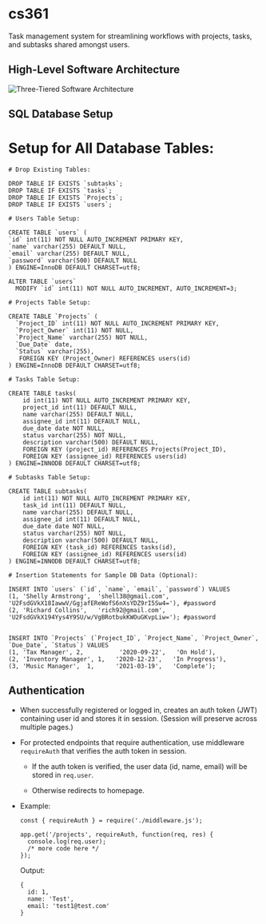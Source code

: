 # cs361

Task management system for streamlining workflows with projects, tasks, and subtasks shared amongst users.

## High-Level Software Architecture

![Three-Tiered Software Architecture](https://github.com/sarahforest/cs361/blob/master/architecture.png)

## SQL Database Setup

# Setup for All Database Tables:

```
# Drop Existing Tables:

DROP TABLE IF EXISTS `subtasks`;
DROP TABLE IF EXISTS `tasks`;
DROP TABLE IF EXISTS `Projects`;
DROP TABLE IF EXISTS `users`;

# Users Table Setup:

CREATE TABLE `users` (
`id` int(11) NOT NULL AUTO_INCREMENT PRIMARY KEY,
`name` varchar(255) DEFAULT NULL,
`email` varchar(255) DEFAULT NULL,
`password` varchar(500) DEFAULT NULL
) ENGINE=InnoDB DEFAULT CHARSET=utf8;

ALTER TABLE `users`
  MODIFY `id` int(11) NOT NULL AUTO_INCREMENT, AUTO_INCREMENT=3;

# Projects Table Setup:

CREATE TABLE `Projects` (
  `Project_ID` int(11) NOT NULL AUTO_INCREMENT PRIMARY KEY,
  `Project_Owner` int(11) NOT NULL,
  `Project_Name` varchar(255) NOT NULL,
  `Due_Date` date,
  `Status` varchar(255),
   FOREIGN KEY (Project_Owner) REFERENCES users(id)
) ENGINE=InnoDB DEFAULT CHARSET=utf8;

# Tasks Table Setup:

CREATE TABLE tasks(
    id int(11) NOT NULL AUTO_INCREMENT PRIMARY KEY,
    project_id int(11) DEFAULT NULL,
    name varchar(255) DEFAULT NULL,
    assignee_id int(11) DEFAULT NULL,
    due_date date NOT NULL,
    status varchar(255) NOT NULL,
    description varchar(500) DEFAULT NULL,
    FOREIGN KEY (project_id) REFERENCES Projects(Project_ID),
    FOREIGN KEY (assignee_id) REFERENCES users(id)
) ENGINE=INNODB DEFAULT CHARSET=utf8;

# Subtasks Table Setup:

CREATE TABLE subtasks(
    id int(11) NOT NULL AUTO_INCREMENT PRIMARY KEY,
    task_id int(11) DEFAULT NULL,
    name varchar(255) DEFAULT NULL,
    assignee_id int(11) DEFAULT NULL,
    due_date date NOT NULL,
    status varchar(255) NOT NULL,
    description varchar(500) DEFAULT NULL,
    FOREIGN KEY (task_id) REFERENCES tasks(id),
    FOREIGN KEY (assignee_id) REFERENCES users(id)
) ENGINE=INNODB DEFAULT CHARSET=utf8;

# Insertion Statements for Sample DB Data (Optional):

INSERT INTO `users` (`id`, `name`, `email`, `password`) VALUES
(1, 'Shelly Armstrong',  'shell38@gmail.com',   'U2FsdGVkX18IawwV/GgjafEReWofS6nXsYDZ9rI5Sw4='), #password
(2, 'Richard Collins',   'rich92@gmail.com',    'U2FsdGVkX194Yys4Y9SU/w/VgBRotbukKWOuGKvpLiw='); #password


INSERT INTO `Projects` (`Project_ID`, `Project_Name`, `Project_Owner`, `Due_Date`, `Status`) VALUES
(1, 'Tax Manager', 2,          '2020-09-22',   'On Hold'),
(2, 'Inventory Manager', 1,   '2020-12-23',   'In Progress'),
(3, 'Music Manager',  1,      '2021-03-19',   'Complete');

```

## Authentication

- When successfully registered or logged in, creates an auth token (JWT) containing user id and stores it in session. (Session will preserve across multiple pages.)

- For protected endpoints that require authentication, use middleware ```requireAuth``` that verifies the auth token in session.

  - If the auth token is verified, the user data (id, name, email) will be stored in ```req.user```.

  - Otherwise redirects to homepage.

- Example:

  ```
  const { requireAuth } = require('./middleware.js');

  app.get('/projects', requireAuth, function(req, res) {
    console.log(req.user);
    /* more code here */
  });
  ```

  Output:
  ```
  {
    id: 1,
    name: 'Test',
    email: 'test1@test.com'
  }
  ```
